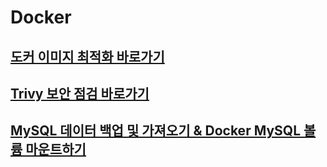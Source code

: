 # Docker
## [도커 이미지 최적화 바로가기](https://github.com/HongMinYeong/Docker/tree/main/optimization)

## [Trivy 보안 점검 바로가기](https://github.com/HongMinYeong/Docker/tree/main/container_vulnerability)

## [MySQL 데이터 백업 및 가져오기 & Docker MySQL 볼륨 마운트하기](https://github.com/HongMinYeong/Docker/tree/main/mysqlDump)
